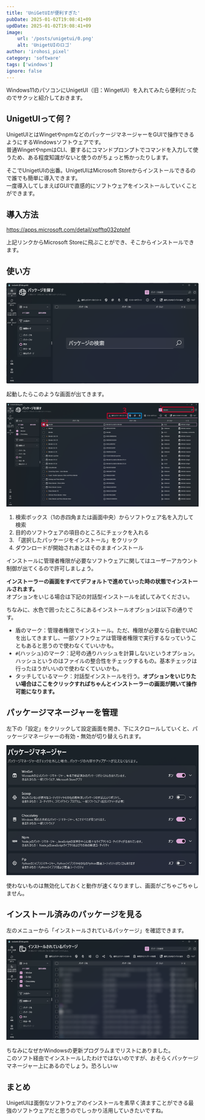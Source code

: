 ```yaml
---
title: 'UniGetUIが便利すぎた'
pubDate: 2025-01-02T19:08:41+09
updDate: 2025-01-02T19:08:41+09
image:
    url: '/posts/unigetui/0.png'
    alt: 'UnigetUIのロゴ'
author: 'irohosi_pixel'
category: 'software'
tags: ['windows']
ignore: false
---
```


Windows11のパソコンにUnigetUI（旧：WingetUI）を入れてみたら便利だったのでサクッと紹介しておきます。

## UnigetUIって何？

UnigetUIとはWingetやnpmなどのパッケージマネージャーをGUIで操作できるようにするWindowsソフトウェアです。  
普通WingetやnpmはCLI、要するにコマンドプロンプトでコマンドを入力して使うため、ある程度知識がないと使うのがちょっと怖かったりします。

そこでUnigetUIの出番。UnigetUIはMicrosoft Storeからインストールできるので誰でも簡単に導入できます。  
一度導入してしまえばGUIで直感的にソフトウェアをインストールしていくことができます。

## 導入方法

<https://apps.microsoft.com/detail/xpfftq032ptphf>
  
上記リンクからMicrosoft Storeに飛ぶことができ、そこからインストールできます。  

## 使い方

![1.png](../assets/posts/unigetui/1.png)

起動したらこのような画面が出てきます。

![2.png](../assets//posts//unigetui/2.png)

1. 検索ボックス（1の赤四角または画面中央）からソフトウェア名を入力して検索
2. 目的のソフトウェアの項目のところにチェックを入れる
3. 「選択したパッケージをインストール」をクリック
4. ダウンロードが開始されあとはそのままインストール

インストールに管理者権限が必要なソフトウェアに関してはユーザーアカウント制御が出てくるので許可しましょう。

**インストーラーの画面をすべてデフォルトで進めていった時の状態でインストールされます。**  
オプションをいじる場合は下記の対話型インストールを試してみてください。

ちなみに、水色で囲ったところにあるインストールオプションは以下の通りです。

- 盾のマーク：管理者権限でインストール。ただ、権限が必要なら自動でUACを出してきますし、一部ソフトウェアは管理者権限で実行するなっていうこともあると思うので使わなくていいかも。
- `#`(ハッシュ)のマーク：記号の通りハッシュを計算しないというオプション。ハッシュというのはファイルの整合性をチェックするもの。基本チェックは行ったほうがいいので使わなくていいかも。
- タッチしているマーク：対話型インストールを行う。**オプションをいじりたい場合はここをクリックすればちゃんとインストーラーの画面が開いて操作可能になります。**

## パッケージマネージャーを管理

左下の「設定」をクリックして設定画面を開き、下にスクロールしていくと、パッケージマネージャーの有効・無効が切り替えられます。

![3.png](../assets/posts/unigetui/3.png)

使わないものは無効化しておくと動作が速くなりますし、画面がごちゃごちゃしません。

## インストール済みのパッケージを見る

左のメニューから「インストールされているパッケージ」を確認できます。

![4.png](../assets/posts/unigetui/4.png)

ちなみになぜかWindowsの更新プログラムまでリストにありました。  
このソフト経由でインストールしたわけではないのですが、おそらくパッケージマネージャー上にあるのでしょう。恐ろしいｗ

## まとめ

UnigetUIは面倒なソフトウェアのインストールを素早く済ますことができる最強のソフトウェアだと思うのでしっかり活用していきたいですね。

